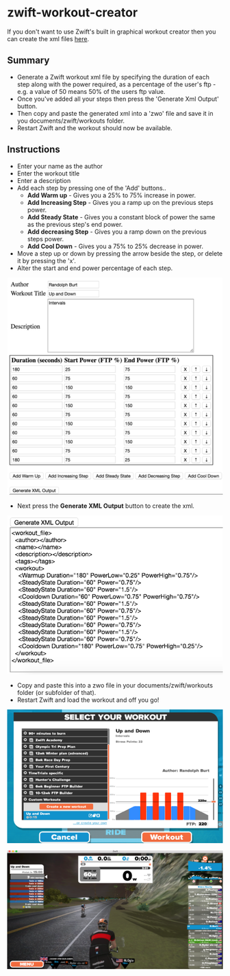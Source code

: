 # zwift-workout-creator

If you don't want to use Zwift's built in graphical workout creator then you can create the xml files [here](https://randolphburt.github.io/zwift-workout-creator/src/index.html).

## Summary
 * Generate a Zwift workout xml file by specifying the duration of each step along with the power required, as a percentage of the user's ftp - e.g. a value of 50 means 50% of the users ftp value.  
 * Once you've added all your steps then press the 'Generate Xml Output' button.
 * Then copy and paste the generated xml into a 'zwo' file and save it in you documents/zwift/workouts folder.
 * Restart Zwift and the workout should now be available.
 
## Instructions
 * Enter your name as the author
 * Enter the workout title
 * Enter a description
 * Add each step by pressing one of the 'Add' buttons..
	* **Add Warm up** - Gives you a 25% to 75% increase in power.
	* **Add Increasing Step** - Gives you a ramp up on the previous steps power.
	* **Add Steady State** - Gives you a constant block of power the same as the previous step's end power.
	* **Add decreasing Step** - Gives you a ramp down on the previous steps power.
	* **Add Cool Down** - Gives you a 75% to 25% decrease in power.
 * Move a step up or down by pressing the arrow beside the step, or delete it by pressing the 'x'.
 * Alter the start and end power percentage of each step.

![screenshot](./docs/images/screenshot.png)

 * Next press the **Generate XML Output** button to create the xml.

![screenshot](./docs/images/generatedxml.png)

 * Copy and paste this into a zwo file in your documents/zwift/workouts folder (or subfolder of that).
 * Restart Zwift and load the workout and off you go!

![screenshot](./docs/images/zwiftselectworkout.png)


![screenshot](./docs/images/zwiftinworkout.png)